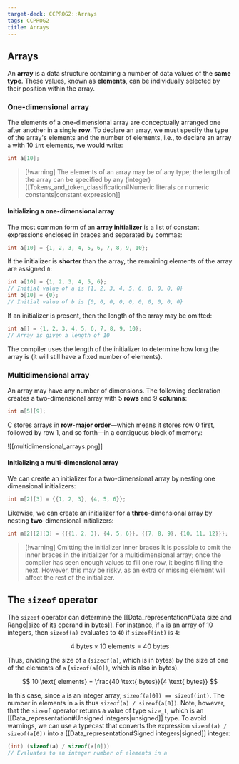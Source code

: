 ```yaml
---
target-deck: CCPROG2::Arrays
tags: CCPROG2
title: Arrays
---
```


## Arrays

An **array** is a data structure containing a number of data values of the **same type**. These values, known as **elements**, can be individually selected by their position within the array.

<!--ID: 1708357755028-->

### One-dimensional array

The elements of a one-dimensional array are conceptually arranged one after another in a single **row**. To declare an array, we must specify the type of the array's elements and the number of elements, i.e., to declare an array `a` with 10 `int` elements, we would write:

```c
int a[10];
```

>[!warning] The elements of an array may be of any type; the length of the array can be specified by any (integer) [[Tokens_and_token_classification#Numeric literals or numeric constants|constant expression]]

<!--ID: 1708357755034-->

#### Initializing a one-dimensional array

The most common form of an **array initializer** is a list of constant expressions enclosed in braces and separated by commas:

```c
int a[10] = {1, 2, 3, 4, 5, 6, 7, 8, 9, 10};
```

If the initializer  is **shorter** than the array, the remaining elements of the array are assigned `0`:

```c
int a[10] = {1, 2, 3, 4, 5, 6};
// Initial value of a is {1, 2, 3, 4, 5, 6, 0, 0, 0, 0}
int b[10] = {0};
// Initial value of b is {0, 0, 0, 0, 0, 0, 0, 0, 0, 0}
```

If an initializer is present, then the length of the array may be omitted:

```c
int a[] = {1, 2, 3, 4, 5, 6, 7, 8, 9, 10};
// Array is given a length of 10
```

The compiler uses the length of the initializer to determine how long the array is (it will still have a fixed number of elements).

<!--ID: 1708431852483-->

### Multidimensional array

An array may have any number of dimensions. The following declaration creates a two-dimensional array with 5 **rows** and 9 **columns**:

```c
int m[5][9];
```

C stores arrays in **row-major order**—which means it stores row 0 first, followed by row 1, and so forth—in a contiguous block of memory:

![[multidimensional_arrays.png]]

<!--ID: 1708357755038-->

#### Initializing a multi-dimensional array

We can create an initializer for a two-dimensional array by nesting one dimensional initializers:

```c
int m[2][3] = {{1, 2, 3}, {4, 5, 6}};
```

Likewise, we can create an initializer for a **three**-dimensional array by nesting **two**-dimensional initializers:

```c
int m[2][2][3] = {{{1, 2, 3}, {4, 5, 6}}, {{7, 8, 9}, {10, 11, 12}}};
```

>[!warning] Omitting the initializer inner braces
>It is possible to omit the inner braces in the initializer for a multidimensional array; once the compiler has seen enough values to fill one row, it begins filling the next. However, this may be risky, as an extra or missing element will affect the rest of the initializer.

<!--ID: 1708431852494-->

## The `sizeof` operator

The `sizeof` operator can determine the [[Data_representation#Data size and Range|size of its operand in bytes]]. For instance, if `a` is an array of 10 integers, then `sizeof(a)` evaluates to `40` if `sizeof(int)` is `4`:

$$
4 \text{ bytes} \times 10 \text{ elements} = 40 \text{ bytes}
$$

Thus, dividing the size of `a` (`sizeof(a)`, which is in bytes) by the size of one of the elements of `a` (`sizeof(a[0])`, which is also in bytes).

$$
10 \text{ elements} = \frac{40 \text{ bytes}}{4 \text{ bytes}}
$$

In this case, since `a` is an integer array, `sizeof(a[0]) == sizeof(int)`. The number in elements in `a` is thus `sizeof(a) / sizeof(a[0])`. Note, however, that the `sizeof` operator returns a value of type `size_t`, which is an [[Data_representation#Unsigned integers|unsigned]] type. To avoid warnings, we can use a typecast that converts the expression `sizeof(a) / sizeof(a[0])` into a [[Data_representation#Signed integers|signed]] integer:

```c
(int) (sizeof(a) / sizeof(a[0]))
// Evaluates to an integer number of elements in a
```

<!--ID: 1708431852499-->
